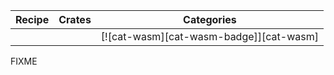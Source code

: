 | Recipe | Crates | Categories |
|--------|--------|------------|
|  |  | [![cat-wasm][cat-wasm-badge]][cat-wasm] |

<div class="hidden">
FIXME
</div>
